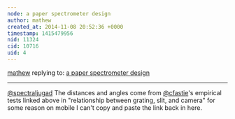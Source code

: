 ```yaml
---
node: a paper spectrometer design
author: mathew
created_at: 2014-11-08 20:52:36 +0000
timestamp: 1415479956
nid: 11324
cid: 10716
uid: 4
---
```




[mathew](../profile/mathew) replying to: [a paper spectrometer design](../notes/mathew/11-07-2014/a-paper-spectrometer-design)

----
[@spectraljugad](/profile/spectraljugad)
The distances and angles come from [@cfastie](/profile/cfastie)'s empirical tests linked above in "relationship between grating, slit, and camera" for some reason on mobile I can't copy and paste the link back in here.

